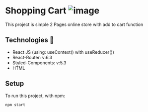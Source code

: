 
# Shopping Cart ![image](https://user-images.githubusercontent.com/77295463/163147384-cae4b8ae-5796-48aa-874c-e3571e30b181.png)


This project is simple 2 Pages online store with add to cart function

## Technologies 🤖

* React JS (using: useContext() with useReducer())
* React-Router: v:6.3
* Styled-Components: v:5.3
* HTML

## Setup
To run this project, with npm:

```
npm start
 
